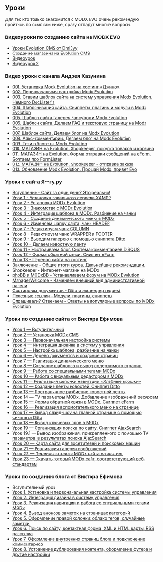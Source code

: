 <h2 style=margin-top:0px>Уроки</h2>
<p>Для тех кто только знакомится с MODX EVO очень рекомендую пройтись по ссылкам ниже, сразу отпадут многие вопросы.</p>
<h3>Видеоуроки по созданию сайта на MODX EVO</h3>
<ul>
  <li>
  <a href="https://www.youtube.com/watch?v=3YNPqkBUjO0&list=PLKTHZGrYLdtpuzPA14WaSt5krBaG72UlK">Уроки Evolution CMS
 от Dmi3yy</a>
    </li>
  <li><a href="https://www.youtube.com/watch?v=28zlVnBOg5o&list=PL6eZlKN20KLmFb9Yfgvfql_R-BpTx5mUZ">Создание магазина на Evolution CMS</a></li>
<li><a href="http://vimeo.com/29422796">Видеоурок</a></li>
<li><a href="http://www.youtube.com/watch?v=WDBsCL9Xfx8">Видеоурок 2</a></li>
</ul>
<h3>Видео уроки с канала Андрея Казунина</h3>
<ul class="unstyled sidebarPadding scroll-pane">
<li><a title="001. Установка Modx Evolution на хостинг «Джино»" href="https://www.youtube.com/watch?v=28zlVnBOg5o&t=2s">001. Установка Modx Evolution на хостинг «Джино»</a></li>
<li><a title="002. Первоначальная настройка Modx Evolution" href="https://www.youtube.com/watch?v=FilCWYsiol8">002. Первоначальная настройка Modx Evolution</a></li>

<li><a title="003. Ставим шаблон сайта на систему управления Modx Evolution. Немного DocLister'а" href="https://www.youtube.com/watch?v=WMzhayH_LMo&t=3s">003. Ставим шаблон сайта на систему управления Modx Evolution. Немного DocLister'а</a></li>
<li><a title="004. Шаблонизация сайта. Сниппеты, плагины и модули в Modx Evolution" href="https://www.youtube.com/watch?v=UU9p3LjVvGQ&t=875s">004. Шаблонизация сайта. Сниппеты, плагины и модули в Modx Evolution</a></li>
<li><a title="005. Шаблон сайта.Галерея Fancybox и Modx Evolution" href="https://www.youtube.com/watch?v=Q4K_FGuNAhI">005. Шаблон сайта.Галерея Fancybox и Modx Evolution</a></li>
<li><a title="006. Шаблон сайта. Делаем FAQ и текстовую страницу на Modx Evolution" href="https://www.youtube.com/watch?v=DlTqvgjehQk&t=374s">006. Шаблон сайта. Делаем FAQ и текстовую страницу на Modx Evolution</a></li>
<li><a title="007. Шаблон сайта. Делаем блог на Modx Evolution" href="https://www.youtube.com/watch?v=_fSxCXCG2SE&t=494s">007. Шаблон сайта. Делаем блог на Modx Evolution</a></li>
<li><a title="008. Аякс-комментарии. Делаем блог на Modx Evolution" href="https://www.youtube.com/watch?v=yr7i-NlHnKc&t=10s">008. Аякс-комментарии. Делаем блог на Modx Evolution</a></li>
<li><a title="009. Теги в блоге на Modx Evolution" href="https://www.youtube.com/watch?v=uoKdcGPrChI&t=142s">009. Теги в блоге на Modx Evolution</a></li>
<li><a title="010. МАГАЗИН на Evolution. Shopkeeper, покупка товаров и корзина" href="https://www.youtube.com/watch?v=I1cdHKM9cRA&t=686s">010. МАГАЗИН на Evolution. Shopkeeper, покупка товаров и корзина</a></li>
<li><a title="011. МАГАЗИН на Evolution. Форма отправки сообщений на eForm. Болтаем про FormLister" href="https://www.youtube.com/watch?v=-MdV0XNsJhU&t=1s">011. МАГАЗИН на Evolution. Форма отправки сообщений на eForm. Болтаем про FormLister</a></li> 
<li><a title="012. МАГАЗИН на Evolution. Shopkeeper - отправка заказа" href="https://www.youtube.com/watch?v=xjIRHf6RAV0&t=872s">012. МАГАЗИН на Evolution. Shopkeeper - отправка заказа</a></li> 
<li><a title="013. Обновление Modx Evolution. Прощай Modx, привет Evo" href="https://www.youtube.com/watch?v=jp6-SsMD9kE&t=18s">013. Обновление Modx Evolution. Прощай Modx, привет Evo</a></li>  
</ul>

<h3>Уроки с сайта Я--гу.ру</h3>
<ul class="unstyled sidebarPadding scroll-pane">
<li><a title="Сайт за один день? Это реально!" href="http://i--gu.ru/vstuplenie">Вступление - Сайт за один день? Это реально!</a></li>
<li><a title="Установка локального сервера XAMPP" href="http://i--gu.ru/urok-1">Урок 1 - Установка локального сервера XAMPP</a></li>
<li><a title="Установка MODx Evolution" href="http://i--gu.ru/urok-2">Урок 2 - Установка MODx Evolution</a></li>
<li><a title="Знакомство с MODx Evolution" href="http://i--gu.ru/urok-3">Урок 3 - Знакомство с MODx Evolution</a></li>
<li><a title="Интеграция шаблона в MODx. Разбиение на чанки" href="http://i--gu.ru/urok-4">Урок 4 - Интеграция шаблона в MODx. Разбиение на чанки</a></li>
<li><a title="Создание динамического меню в MODx" href="http://i--gu.ru/urok-5">Урок 5 - Создание динамического меню в MODx</a></li>
<li><a title="Изменяем шапку сайта, чанк HEADER" href="http://i--gu.ru/urok-6">Урок 6 - Изменяем шапку сайта, чанк HEADER</a></li>
<li><a title="Редактируем чанк COLUMN" href="http://i--gu.ru/urok-7">Урок 7 - Редактируем чанк COLUMN</a></li>
<li><a title="Редактируем чанк WRAPPER и FOOTER" href="http://i--gu.ru/urok-8">Урок 8 - Редактируем чанк WRAPPER и FOOTER</a></li>
<li><a title="Выводим галерею с помощью сниппета Ditto" href="http://i--gu.ru/urok-9">Урок 9 - Выводим галерею с помощью сниппета Ditto</a></li>
<li><a title="Делаем новостную ленту" href="http://i--gu.ru/urok-10">Урок 10 - Делаем новостную ленту</a></li>
<li><a title="Настраиваем блог. Система комментариев DISQUS" href="http://i--gu.ru/urok-11">Урок 11 - Настраиваем блог. Система комментариев DISQUS</a></li>
<li><a title="Форма обратной связи. Сниппет eForm" href="http://i--gu.ru/urok-12">Урок 12 - Форма обратной связи. Сниппет eForm</a></li>
<li><a title="Перенос сайта на хостинг" href="http://i--gu.ru/urok-13">Урок 13 - Перенос сайта на хостинг</a></li>
<li><a title="Общие итоги курса. Дальнейшие рекомендации." href="http://i--gu.ru/zaklyuchenie">Заключение - Общие итоги курса. Дальнейшие рекомендации.</a></li>
<li><a title="Интернет-магазин на MODx" href="http://i--gu.ru/shopkeeper">Shopkeeper - Интернет-магазин на MODx</a></li>
<li><a title="Устанавливаем форум на MODx Evolution" href="http://i--gu.ru/phpbb-i-modxbb">phpBB и MODxBB - Устанавливаем форум на MODx Evolution</a></li>
<li><a title="Изменяем внешний вид административной панели" href="http://i--gu.ru/managerwelcome">ManagerWelcome - Изменяем внешний вид административной панели</a></li>
<li><a title="Ditto и экстендер request" href="http://i--gu.ru/sortirovka-ditto">Сортировка документов - Ditto и экстендер request</a></li>
<li><a title="Модули, плагины, сниппеты" href="http://i--gu.ru/poleznyie-ssyilki">Полезные ссылки - Модули, плагины, сниппеты</a></li>
<li><a title="Ответы на популярные вопросы по MODx Evolution" href="http://i--gu.ru/sprashivali-otvechaem">Спрашивали? Отвечаем - Ответы на популярные вопросы по MODx Evolution</a></li>
</ul>

<h3>Уроки по созданию сайта от Виктора Ефимова</h3>
<ul>
<li><a title="Инструкция по созданию сайта на MODx. Урок 1 &mdash; Вступительный" href="http://efimov.ws/main/develop/modx/instrukcziya-po-sozdaniyu-sajta-urok1.html">Урок 1 &mdash; Вступительный</a></li>
<li><a title="Инструкция по созданию сайта на MODx. Урок 2 &mdash; Установка MODx CMS" href="http://efimov.ws/main/develop/modx/instrukcziya-po-sozdaniyu-sajta-urok-2.html">Урок 2 &mdash; Установка MODx CMS</a></li>
<li><a title="Инструкция по созданию сайта на MODx. Урок 3 &mdash; Первоначальная настройка системы" href="http://efimov.ws/main/develop/modx/instrukcziya-po-sozdaniyu-sajta-na-modx-3.html">Урок 3 &mdash; Первоначальная настройка системы</a></li>
<li><a title="Интеграция дизайна в систему управления" href="http://efimov.ws/main/develop/modx/instrukcziya-po-sozdaniyu-sajta-na-modx-urok-4.html">Урок 4 &mdash; Интеграция дизайна в систему управления</a></li>
<li><a title="Настройка шаблона, разбиение на чанки" href="http://efimov.ws/main/develop/modx/instrukcziya-po-sozdaniyu-sajta-na-modx-urok-5.html">Урок 5 &mdash; Настройка шаблона, разбиение на чанки</a></li>
<li><a title="Дерево документов и создание страниц" href="http://efimov.ws/main/develop/modx/sajt-na-modxsozdanie-stranicz.html">Урок 6 &mdash; Дерево документов и создание страниц</a></li>
<li><a title="Реализация динамического меню" href="http://efimov.ws/main/develop/modx/menu-wayfinder-MODx.html">Урок 7 &mdash; Реализация динамического меню</a></li>
<li><a title="Создание шаблонов и вывод содержимого страниц" href="http://efimov.ws/main/develop/modx/instrukcziya-MODx-urok-8.html">Урок 8 &mdash; Создание шаблонов и вывод содержимого страниц</a></li>
<li><a title="абота со специальными тегами MODx" href="http://efimov.ws/main/develop/modx/tags-MODx.html">Урок 9 &mdash; Работа со специальными тегами MODx</a></li>
<li><a title="Работа с визуальным редактором в MODx" href="http://efimov.ws/main/develop/modx/tinymce-set-modx.html">Урок 10 &mdash; Работа с визуальным редактором в MODx</a></li>
<li><a title="Реализация цепочки навигации &laquo;Хлебные крошки&raquo;. Сниппет Breadcrumbs" href="http://efimov.ws/main/develop/modx/breadcrumbs-MODx.html">Урок 11 &mdash; Реализация цепочки навигации &laquo;Хлебные крошки&raquo;</a></li>
<li><a title="Создание ленты новостей. Сниппет Ditto" href="http://efimov.ws/main/develop/modx/ditto-modx-newsline.html">Урок 12 &mdash; Создание ленты новостей. Сниппет Ditto</a></li>
<li><a title="Урок 13 &mdash; Постраничное разбиение новостной ленты" href="http://efimov.ws/main/develop/modx/MODx-pagination-Ditto.html">Урок 13 &mdash; Постраничное разбиение новостной ленты</a></li>
<li><a title="Урок 14 &mdash; TV параметры MODx. Добавление изображений ресурсам" href="http://efimov.ws/main/develop/modx/MODx-TV-parametrs.html">Урок 14 &mdash; TV параметры MODx. Добавление изображений ресурсам</a></li>
<li><a title="Урок 15 &mdash; Форма обратной связи в MODx. Сниппет eForm" href="http://efimov.ws/main/develop/modx/eForm-MODx.html">Урок 15 &mdash; Форма обратной связи в MODx. Сниппет eForm</a></li>
<li><a title="Урок 16 &mdash; Реализация вспомогательного меню на странице" href="http://efimov.ws/main/develop/modx/modx-wayfinder.html">Урок 16 &mdash; Реализация вспомогательного меню на странице</a></li>
<li><a title="Урок 17 &mdash; Вывод слайд-шоу на главной странице с помощью сниппета Ditto" href="http://efimov.ws/main/develop/modx/jQuery-gallery-with-MODx.html">Урок 17 &mdash; Вывод слайд-шоу на главной странице с помощью сниппета Ditto</a></li>
<li><a title="Урок 18 &mdash;  Вывод ключевых слов в MODx" href="http://efimov.ws/main/develop/modx/meta-tags-keywords-modx.html">Урок 18 &mdash; Вывод ключевых слов в MODx</a></li>
<li><a title="Урок 19 &mdash; Организация поиска по сайту. Сниппет AjaxSearch" href="http://efimov.ws/main/develop/modx/snippet-ajaxsearch-modx-poisk.html">Урок 19 &mdash; Организация поиска по сайту. Сниппет AjaxSearch</a></li>
<li><a title="Урок 19.1 &mdash;  Вывод изображения, прикрепленного с помощью TV параметра, в результатах поиска AjaxSearch" href="http://efimov.ws/main/develop/modx/img-tv-parametrs-ajaxsearch.html">Урок 19.1 &mdash; Вывод изображения, прикрепленного с помощью TV параметра, в результатах поиска AjaxSearch</a></li>
<li><a title="Урок 20 &mdash; Карта сайта для посетителей и поисковых машин" href="http://efimov.ws/main/develop/modx/sitemap-for-modx-xml.html">Урок 20 &mdash; Карта сайта для посетителей и поисковых машин</a></li>
<li><a title=" Урок 21 &mdash; Реализация галереи изображений" href="http://efimov.ws/main/develop/modx/gallery-modx.html">Урок 21 &mdash; Реализация галереи изображений</a></li>
<li><a title=" Урок 22 &mdash; Перенос готового MODx сайта на хостинг" href="http://efimov.ws/main/develop/modx/hosting-modx.html">Урок 22 &mdash; Перенос готового MODx сайта на хостинг</a></li>
<li><a title=" Урок 23 &mdash; Скачать готовый MODx сайт, соответствующий веб-стандартам" href="http://efimov.ws/main/develop/modx/skachat-gotovyij-modx-sajt.html">Урок 23 &mdash; Скачать готовый MODx сайт, соответствующий веб-стандартам</a></li>
</ul>
<h3>Уроки по созданию блога от Виктора Ефимова</h3>
<ul>
<li><a title="Вступительный урок по созданию блога на MODx" href="http://efimov.ws/main/develop/modx/sozdanie-bloga-na-modx-vstuplenie.html">Вступительный урок</a></li>
<li><a title="Установка и первоначальная настройка системы управления" href="http://efimov.ws/main/develop/modx/sozdanie-bloga-na-modx-ustanovka.html">Урок 1. Установка и первоначальная настройка системы управления</a></li>
<li><a title="Урок 2. Интеграция дизайна в систему управления" href="http://efimov.ws/main/develop/modx/sozdanie-bloga-na-modx-iintegracziya-dizajna-v-modx.html">Урок 2. Интеграция дизайна в систему управления</a></li>
<li><a title="Урок 3.  Реализация навигации и работа со специальными тегами MODx" href="http://efimov.ws/main/develop/modx/sozdanie-bloga-na-modx-menu-i-tegi-modx.html">Урок 3. Реализация навигации и работа со специальными тегами MODx</a></li>
<li><a title="Вывод анонсов заметок на страницах категорий" href="http://efimov.ws/main/develop/modx/sozdanie-bloga-na-modx-urok-4.html">Урок 4. Вывод анонсов заметок на страницах категорий</a></li>
<li><a title="Урок 5. Оформление правой колонки: облако тегов, случайные заметки" href="http://efimov.ws/main/develop/modx/modx-urok-oblako-tegov-sluchajnie-zametki.html">Урок 5. Оформление правой колонки: облако тегов, случайные заметки</a></li>
<li><a title="Создание блога на MODx. Урок 6 &mdash; Поиск по сайту, контактная форма, XML и HTML карты, RSS рассылка" href="http://efimov.ws/main/develop/modx/modx-blog-sitemap-forma-poisk.html">Урок 6. Поиск по сайту, контактная форма, XML и HTML карты, RSS рассылка</a></li>
<li><a title=" Создание блога на MODx. Урок 7 &mdash; Оформление внутренних страниц блога и подключение комментариев" href="http://efimov.ws/main/develop/modx/modx-blog-comments-page-inside.html">Урок 7. Оформление внутренних страниц блога и подключение комментариев</a></li>
<li><a title=" Создание блога на MODx. Урок 8 &mdash; Устранение дублирования контента, оформление футера и другие настройки" href="http://efimov.ws/main/develop/modx/sozdanie-bloga-na-modx-urok-8.html">Урок 8. Устранение дублирования контента, оформление футера и другие настройки</a></li>
</ul>
